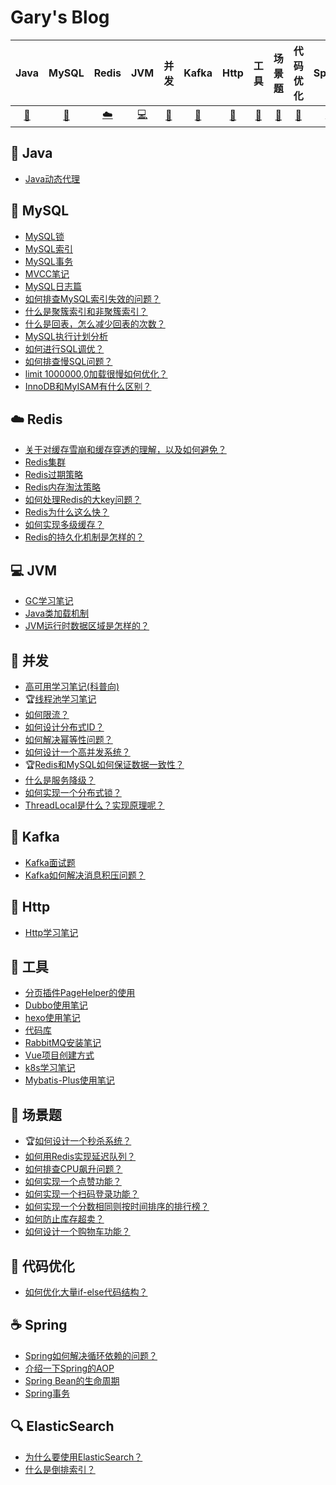 # Gary's Blog
|Java|MySQL|Redis|JVM|并发|Kafka|Http|工具|场景题|代码优化|Spring|
| :---: | :---: | :---: | :---: | :---: | :---: | :---: | :---: | :---: | :---: | :---: |
| [:strawberry:](#strawberry-Java) | [:floppy_disk:](#floppy_disk-MySQL) | [:cloud:](#cloud-Redis) | [:computer:](#computer-JVM) | [:dart:](#dart-并发) | [:art:](#art-Kafka) |[:memo:](#memo-Http)| [:wrench:](#wrench-工具&插件&框架) | [:book:](#book-场景题) | [:battery:](#battery-代码优化) | [:coffee:](#coffee-Spring) |

## :strawberry: Java
- [Java动态代理](https://garyleeeee.github.io/2023/08/12/java-dong-tai-dai-li/)

## :floppy_disk: MySQL
- [MySQL锁](https://garyleeeee.github.io/2023/07/06/mysql/mysql-suo/)
- [MySQL索引](https://garyleeeee.github.io/2023/07/03/mysql/mysql-suo-yin/)
- [MySQL事务](https://garyleeeee.github.io/2023/07/03/mysql/mysql-shi-wu/)
- [MVCC笔记](https://garyleeeee.github.io/2023/07/01/mysql/mvcc-bi-ji/)
- [MySQL日志篇](https://garyleeeee.github.io/2023/06/27/mysql/mysql-ri-zhi-pian/)
- [如何排查MySQL索引失效的问题？](https://garyleeeee.github.io/2023/08/15/mysql/ru-he-pai-cha-mysql-suo-yin-shi-xiao-de-wen-ti/)
- [什么是聚簇索引和非聚簇索引？](https://garyleeeee.github.io/2023/08/17/mysql/shi-me-shi-ju-cu-suo-yin-he-fei-ju-cu-suo-yin/)
- [什么是回表，怎么减少回表的次数？](https://garyleeeee.github.io/2023/08/17/mysql/shi-me-shi-hui-biao-zen-me-jian-shao-hui-biao-de-ci-shu/)
- [MySQL执行计划分析](https://garyleeeee.github.io/2023/08/18/mysql/mysql-zhi-xing-ji-hua-fen-xi/)
- [如何进行SQL调优？](https://garyleeeee.github.io/2023/08/19/mysql/ru-he-jin-xing-sql-diao-you/)
- [如何排查慢SQL问题？](https://garyleeeee.github.io/2023/08/19/mysql/ru-he-pai-cha-man-sql-wen-ti/)
- [limit 1000000,0加载很慢如何优化？](https://garyleeeee.github.io/2023/08/20/mysql/limit1000000-0-jia-zai-hen-man-ru-he-you-hua/)
- [InnoDB和MyISAM有什么区别？](https://garyleeeee.github.io/2023/09/05/mysql/innodb-he-myisam-you-shi-me-qu-bie/)

## :cloud: Redis
- [关于对缓存雪崩和缓存穿透的理解，以及如何避免？](https://garyleeeee.github.io/2023/07/24/guan-yu-dui-huan-cun-xue-beng-he-huan-cun-chuan-tou-de-li-jie-yi-ji-ru-he-bi-mian/)
- [Redis集群](https://garyleeeee.github.io/2023/08/08/redis/redis-ji-qun/)
- [Redis过期策略](https://garyleeeee.github.io/2023/08/16/redis/redis-guo-qi-ce-lue/)
- [Redis内存淘汰策略](https://garyleeeee.github.io/2023/08/16/redis/redis-nei-cun-tao-tai-ce-lue/)
- [如何处理Redis的大key问题？](https://garyleeeee.github.io/2023/08/19/redis/ru-he-chu-li-redis-de-da-key-wen-ti/)
- [Redis为什么这么快？](https://garyleeeee.github.io/2023/08/23/redis-wei-shi-me-zhe-me-kuai/)
- [如何实现多级缓存？](https://garyleeeee.github.io/2023/08/25/redis/ru-he-shi-xian-duo-ji-huan-cun/)
- [Redis的持久化机制是怎样的？](https://garyleeeee.github.io/2023/09/05/redis/redis-de-chi-jiu-hua-ji-zhi-shi-zen-yang-de/)

## :computer: JVM
- [GC学习笔记](https://garyleeeee.github.io/2023/07/12/jvm/gc-xue-xi-bi-ji/)
- [Java类加载机制](https://garyleeeee.github.io/2023/08/04/java-lei-jia-zai-ji-zhi/)
- [JVM运行时数据区域是怎样的？](https://garyleeeee.github.io/2023/09/06/jvm/jvm-yun-xing-shi-shu-ju-qu-yu-shi-zen-yang-de/)

## :dart: 并发
- [高可用学习笔记(科普向)](https://garyleeeee.github.io/2021/08/01/gao-ke-yong-xue-xi-bi-ji-ke-pu-xiang/)
- :trophy:[线程池学习笔记](https://garyleeeee.github.io/2021/07/28/xian-cheng-chi-xue-xi-bi-ji/)
- [如何限流？](https://garyleeeee.github.io/2023/07/19/ru-he-xian-liu/)
- [如何设计分布式ID？](https://garyleeeee.github.io/2023/07/19/ru-he-she-ji-fen-bu-shi-id/)
- [如何解决幂等性问题？](https://garyleeeee.github.io/2023/07/21/ru-he-jie-jue-mi-deng-xing-wen-ti/)
- [如何设计一个高并发系统？](https://garyleeeee.github.io/2023/07/19/ru-he-she-ji-yi-ge-gao-bing-fa-xi-tong/)
- :trophy:[Redis和MySQL如何保证数据一致性？](https://garyleeeee.github.io/2023/07/23/redis-he-mysql-ru-he-bao-zheng-shu-ju-yi-zhi-xing/)
- [什么是服务降级？](https://garyleeeee.github.io/2023/08/25/concurrent/shi-me-shi-fu-wu-jiang-ji/)
- [如何实现一个分布式锁？](https://garyleeeee.github.io/2023/09/05/concurrent/ru-he-shi-xian-yi-ge-fen-bu-shi-suo/)
- [ThreadLocal是什么？实现原理呢？](https://garyleeeee.github.io/2023/09/08/concurrent/threadlocal-shi-shi-me-shi-xian-yuan-li-ni/)

## :art: Kafka
- [Kafka面试题](https://garyleeeee.github.io/2023/07/12/kafka-mian-shi-ti/)
- [Kafka如何解决消息积压问题？](https://garyleeeee.github.io/2023/09/06/kafka/kafka-ru-he-jie-jue-xiao-xi-ji-ya-wen-ti/)

## :memo: Http
- [Http学习笔记](https://garyleeeee.github.io/2023/07/03/http-xue-xi-bi-ji/)

## :wrench: 工具
- [分页插件PageHelper的使用](https://garyleeeee.github.io/2022/10/19/fen-ye-cha-jian-pagehelper-de-shi-yong/)
- [Dubbo使用笔记](https://garyleeeee.github.io/2022/10/16/dubbo-shi-yong-bi-ji/)
- [hexo使用笔记](https://garyleeeee.github.io/2021/07/31/hexo-shi-yong-bi-ji/)
- [代码库](https://garyleeeee.github.io/2021/08/07/dai-ma-ku/)
- [RabbitMQ安装笔记](https://garyleeeee.github.io/2021/11/05/rabbitmq-an-zhuang-bi-ji/)
- [Vue项目创建方式](https://garyleeeee.github.io/2022/03/02/vue-xiang-mu-chuang-jian-fang-shi/)
- [k8s学习笔记](https://garyleeeee.github.io/2021/08/12/k8s-xue-xi-bi-ji/)
- [Mybatis-Plus使用笔记](https://garyleeeee.github.io/2021/11/09/mybatis-plus-shi-yong-bi-ji/)

## :book: 场景题
- :trophy:[如何设计一个秒杀系统？](https://garyleeeee.github.io/2023/07/17/ru-he-she-ji-yi-ge-miao-sha-xi-tong/)
- [如何用Redis实现延迟队列？](https://garyleeeee.github.io/2023/07/29/ru-he-yong-redis-shi-xian-yan-chi-dui-lie/)
- [如何排查CPU飙升问题？](https://garyleeeee.github.io/2023/07/29/ru-he-pai-cha-cpu-biao-sheng-wen-ti/)
- [如何实现一个点赞功能？](https://garyleeeee.github.io/2023/07/31/ru-he-shi-xian-yi-ge-dian-zan-gong-neng/)
- [如何实现一个扫码登录功能？](https://garyleeeee.github.io/2023/08/20/ru-he-shi-xian-yi-ge-sao-ma-deng-lu-gong-neng/)
- [如何实现一个分数相同则按时间排序的排行榜？](https://garyleeeee.github.io/2023/08/20/scene/ru-he-shi-xian-yi-ge-fen-shu-xiang-tong-ze-an-shi-jian-pai-xu-de-pai-xing-bang/)
- [如何防止库存超卖？](https://garyleeeee.github.io/2023/08/20/scene/ru-he-fang-zhi-ku-cun-chao-mai/)
- [如何设计一个购物车功能？](https://garyleeeee.github.io/2023/08/25/scene/ru-he-she-ji-yi-ge-gou-wu-che-gong-neng/)

## :battery: 代码优化
- [如何优化大量if-else代码结构？](https://garyleeeee.github.io/2023/07/31/ru-he-you-hua-da-liang-if-else-dai-ma-jie-gou/)

## :coffee: Spring
- [Spring如何解决循环依赖的问题？](https://garyleeeee.github.io/2023/08/01/spring-ru-he-jie-jue-xun-huan-yi-lai-de-wen-ti/)
- [介绍一下Spring的AOP](https://garyleeeee.github.io/2023/08/13/spring/jie-shao-yi-xia-spring-de-aop/)
- [Spring Bean的生命周期](https://garyleeeee.github.io/2023/08/22/spring/springbean-de-sheng-ming-zhou-qi/)
- [Spring事务](https://garyleeeee.github.io/2023/09/06/spring/spring-shi-wu/)

## :mag: ElasticSearch
- [为什么要使用ElasticSearch？](https://garyleeeee.github.io/2023/08/26/wei-shi-me-yao-shi-yong-elasticsearch/)
- [什么是倒排索引？](https://garyleeeee.github.io/2023/08/26/shi-me-shi-dao-pai-suo-yin/)